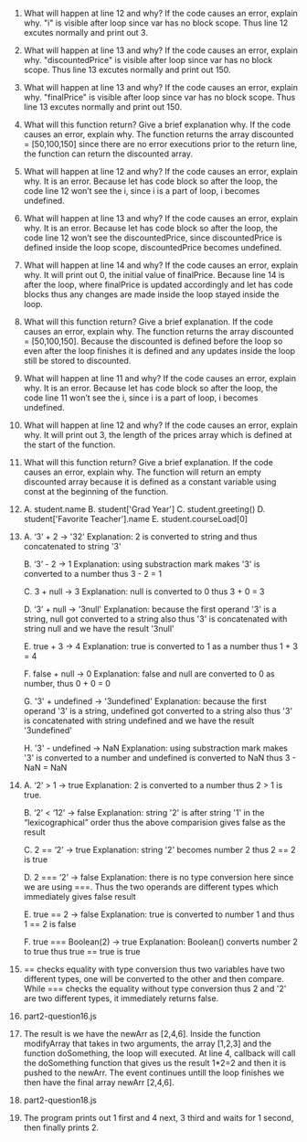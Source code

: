 1. What will happen at line 12 and why? If the code causes an error, explain why.
   "i" is visible after loop since var has no block scope. Thus line 12 excutes normally and print out 3.

2. What will happen at line 13 and why? If the code causes an error, explain why. 
   "discountedPrice" is visible after loop since var has no block scope. Thus line 13 excutes normally and print out 150. 

3. What will happen at line 13 and why? If the code causes an error, explain why.
   "finalPrice" is visible after loop since var has no block scope. Thus line 13 excutes normally and print out 150. 

4. What will this function return? Give a brief explanation why. If the code causes
   an error, explain why.
   The function returns the array discounted = [50,100,150] since there are no error executions prior to the return line, the function can return the discounted array. 

5. What will happen at line 12 and why?  If the code causes an error, explain why. 
    It is an error. Because let has code block so after the loop, the code line 12 won’t see the i, since i is a part of loop, i becomes undefined. 

6. What will happen at line 13 and why? If the code causes an error, explain why.
   It is an error. Because let has code block so after the loop, the code line 12 won’t see the discountedPrice, since discountedPrice is defined inside the loop scope, discountedPrice becomes undefined. 

7. What will happen at line 14 and why? If the code causes an error, explain why.
   It will print out 0, the initial value of finalPrice. Because line 14 is after the loop, where finalPrice is updated accordingly and let has code blocks thus any changes are made inside the loop stayed inside the loop. 

8. What will this function return? Give a brief explanation. If the code causes an error, explain why.
   The function returns the array discounted = [50,100,150]. Because the discounted is defined before the loop so even after the loop finishes it is defined and any updates inside the loop still be stored to discounted. 

9. What will happen at line 11 and why? If the code causes an error, explain why.
    It is an error. Because let has code block so after the loop, the code line 11 won’t see the i, since i is a part of loop, i becomes undefined.

10. What will happen at line 12 and why? If the code causes an error, explain why.
    It will print out 3, the length of the prices array which is defined at the start of the function.

11. What will this function return? Give a brief explanation. If the code causes an error, explain why.
    The function will return an empty discounted array because it is defined as a constant variable using const at the beginning of the function. 

12. A. student.name
    B. student['Grad Year']
    C. student.greeting()
    D. student['Favorite Teacher'].name
    E. student.courseLoad[0]

13. A. ‘3’ + 2 -> '32' 
        Explanation: 2 is converted to string and thus concatenated to string '3'

    B. ‘3’ - 2 -> 1
        Explanation: using substraction mark makes '3' is converted to a number thus 3 - 2 = 1

    C. 3 + null -> 3
        Explanation: null is converted to 0 thus 3 + 0 = 3

    D. ‘3’ + null -> '3null'
        Explanation: because the first operand '3' is a string, null got converted to a string also thus '3' is concatenated with string null and we have the result '3null'

    E. true + 3 -> 4
        Explanation: true is converted to 1 as a number thus 1 + 3 = 4

    F. false + null -> 0
        Explanation: false and null are converted to 0 as number,
        thus 0 + 0 = 0

    G. '3' + undefined -> '3undefined'
        Explanation: because the first operand '3' is a string, undefined got converted to a string also thus '3' is concatenated with string undefined and we have the result '3undefined'

    H. '3' - undefined -> NaN
        Explanation: using substraction mark makes '3' is converted to a number and undefined is converted to NaN thus 3 - NaN = NaN 

14. A. ‘2’ > 1 -> true
        Explanation: 2 is converted to a number thus 2 > 1 is true. 

    B. ‘2’ < ‘12’ -> false
        Explanation: string '2' is after string '1' in the “lexicographical” order thus the above comparision gives false as the result

    C. 2 == ‘2’ -> true
        Explanation: string '2' becomes number 2 thus 2 == 2 is true 

    D. 2 === ‘2’ -> false
        Explanation: there is no type conversion here since we are using ===. Thus the two operands are different types which immediately gives false result

    E. true == 2 -> false
        Explanation: true is converted to number 1 and thus 1 == 2 is false 

    F. true === Boolean(2) -> true
        Explanation: Boolean() converts number 2 to true thus true == true is true

15.  == checks equality with type conversion thus  two variables have two different types, one will be converted to the other and then compare. While === checks the equality without type conversion thus 2 and '2' are two different types, it immediately returns false. 

16. part2-question16.js 
    
17.  The result is we have the newArr as [2,4,6]. Inside the function modifyArray that takes in two arguments, the array [1,2,3] and the function doSomething, the loop will executed. At line 4, callback will call the doSomething function that gives us the result 1*2=2 and then it is pushed to the newArr. The event continues untill the loop finishes we then have the final array newArr [2,4,6]. 

18. part2-question18.js 
    
19.  The program prints out 1 first and 4 next, 3 third and waits for 1 second, then finally prints 2. 
